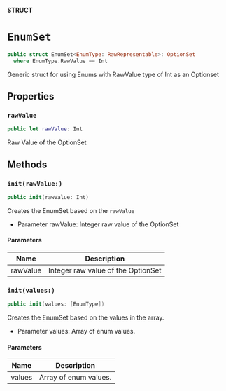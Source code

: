 **STRUCT**

# `EnumSet`

```swift
public struct EnumSet<EnumType: RawRepresentable>: OptionSet
  where EnumType.RawValue == Int
```

Generic struct for using Enums with RawValue type of Int as an Optionset

## Properties
### `rawValue`

```swift
public let rawValue: Int
```

Raw Value of the OptionSet

## Methods
### `init(rawValue:)`

```swift
public init(rawValue: Int)
```

Creates the EnumSet based on the `rawValue`
- Parameter rawValue: Integer raw value of the OptionSet

#### Parameters

| Name | Description |
| ---- | ----------- |
| rawValue | Integer raw value of the OptionSet |

### `init(values:)`

```swift
public init(values: [EnumType])
```

Creates the EnumSet based on the values in the array.
- Parameter values: Array of enum values.

#### Parameters

| Name | Description |
| ---- | ----------- |
| values | Array of enum values. |